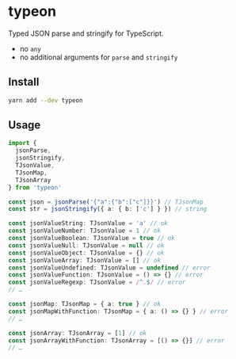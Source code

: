 # typeon

Typed JSON parse and stringify for TypeScript.

* no `any`
* no additional arguments for `parse` and `stringify`

## Install

```sh
yarn add --dev typeon
```

## Usage

```ts
import {
  jsonParse,
  jsonStringify,
  TJsonValue,
  TJsonMap,
  TJsonArray
} from 'typeon'

const json = jsonParse('{"a":{"b":["c"]}}') // TJsonMap
const str = jsonStringify({ a: { b: ['c'] } }) // string

const jsonValueString: TJsonValue = 'a' // ok
const jsonValueNumber: TJsonValue = 1 // ok
const jsonValueBoolean: TJsonValue = true // ok
const jsonValueNull: TJsonValue = null // ok
const jsonValueObject: TJsonValue = {} // ok
const jsonValueArray: TJsonValue = [] // ok
const jsonValueUndefined: TJsonValue = undefined // error
const jsonValueFunction: TJsonValue = () => {} // error
const jsonValueRegexp: TJsonValue = /^.$/ // error
// …

const jsonMap: TJsonMap = { a: true } // ok
const jsonMapWithFunction: TJsonMap = { a: () => {} } // error
// …

const jsonArray: TJsonArray = [1] // ok
const jsonArrayWithFunction: TJsonArray = [() => {}] // error
// …
```
